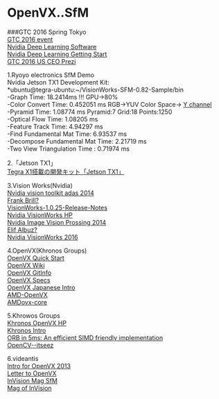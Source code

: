 # OpenVX..SfM  
###GTC 2016 Spring Tokyo  
[GTC 2016 event](http://nvidia.connpass.com/event/27582/)  
[Nvidia Deep Learning Software](https://developer.nvidia.com/deep-learning-software)  
[Nvidia Deep Learning Getting Start](https://developer.nvidia.com/deep-learning-getting-started)  
[GTC 2016 US CEO Prezi](http://www.slideshare.net/NVIDIA/gtc-2016-opening-keynote)  

1.Ryoyo electronics SfM Demo  
Nvidia Jetson TX1 Development Kit:      
*ubuntu@tegra-ubuntu:~/VisionWorks-SFM-0.82-Sample/bin  
-Graph Time: 18.2414ms  !!! GPU->80%  
-Color Convert Time: 0.452051 ms            RGB->YUV Color Space-> [Y channel](https://ja.wikipedia.org/wiki/YUV)  
-Pyramid Time: 1.08774 ms                   Pyramid:7 Grid:18 Points:1250  
-Optical Flow Time: 1.08205 ms  
-Feature Track Time: 4.94297 ms  
-Find Fundamental Mat Time: 6.93537 ms  
-Decompose Fundamental Mat Time: 2.21719 ms  
-Two View Triangulation Time : 0.71974 ms  

2.「Jetson TX1」  
[Tegra X1搭載の開発キット「Jetson TX1」](http://www.4gamer.net/games/286/G028684/20160301055/)  

3.Vision Works(Nvidia)  
[Nvidia vision toolkit adas 2014](http://on-demand.gputechconf.com/gtc/2014/presentations/S4714-nvidia-vision-toolkit-adas-photography.pdf)  
[Frank Brill?](https://www.linkedin.com/pub/dir/Frank/Brill)  
[VisionWorks-1.0.25-Release-Notes](http://developer.download.nvidia.com/embedded/L4T/r23_Release_v1.0/VisionWorks-1.0.25-Release-Notes.txt)  
[Nvidia VisionWorks HP](https://developer.nvidia.com/embedded/visionworks)  
[Nvidia Image Vision Prossing 2014](http://on-demand.gputechconf.com/siggraph/2014/presentation/SG4122-Image-Vision-Processing-Tegra.pdf)  
[Elif Albuz?](https://www.linkedin.com/in/elif-albuz-1001181)  
[Nvidia VisionWorks 2016](http://on-demand.gputechconf.com/gtc/2016/presentation/s6783-elif-albuz-visionworks.pdf)  
[]()  

4.OpenVX(Khronos Groups)  
[OpenVX Quick Start](http://machineswithvision.com/openvx-quick-start)  
[OpenVX Wiki](https://en.wikipedia.org/wiki/OpenVX)  
[OpenVX GitInfo](https://github.com/atinfinity/lab/wiki/OpenVX%E5%8F%82%E8%80%83%E3%83%AA%E3%83%B3%E3%82%AF)  
[OpenVX Specs](https://www.khronos.org/registry/vx/specs/1.0.1/html/d7/d5f/group__group__vision__function__harris.html)  
[OpenVX Japanese Intro](http://qiita.com/wstone/items/40980cf958933f773c6c)  
[AMD-OpenVX](http://gpuopen.com/compute-product/amd-openvx/)   
[AMDovx-core](https://github.com/GPUOpen-ProfessionalCompute-Libraries/amdovx-core)  
[]()  

5.Khrowos Groups  
[Khronos OpenVX HP](https://www.khronos.org/openvx/)  
[Khronos Intro](https://www.khronos.org/assets/uploads/developers/library/2014-gdc/Khronos-OpenVX-GDC-Mar14.pdf)  
[ORB in 5ms: An efficient SIMD friendly implementation](https://pdfs.semanticscholar.org/437d/1e988f0cdadce8e7ae6d6e9acb393ba25fad.pdf)  
[OpenCV--itseez](http://itseez.com/)    
[]()  

6.videantis  
[Intro for OpenVX 2013](http://www.videantis.com/the-khronos-family-has-a-new-baby-openvx.html)  
[Letter to OpenVX](http://www.videantis.com/openvx-1-0-finalized.html)  
[InVision Mag SfM](http://www.videantis.com/invision-magazine-structure-from-motion-3d-from-standard-cameras-for-automotive-applications.html)  
[Mag of InVision](http://www.invision-news.de/files/inVISION_6_2015.pdf)  
